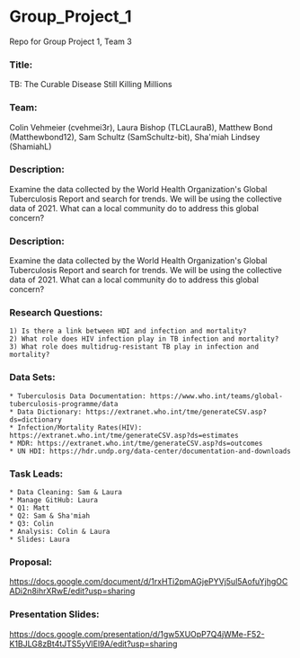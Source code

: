 # Group_Project_1
Repo for Group Project 1, Team 3

### Title: 
TB: The Curable Disease Still Killing Millions

### Team: 
Colin Vehmeier (cvehmei3r), Laura Bishop (TLCLauraB), Matthew Bond (Matthewbond12), Sam Schultz (SamSchultz-bit), Sha'miah Lindsey (ShamiahL)

### Description: 
Examine the data collected by the World Health Organization's Global Tuberculosis Report and search for trends. We will be using the collective data of 2021. What can a local community do to address this global concern?

### Description:
 Examine the data collected by the World Health Organization's Global Tuberculosis Report and search for trends. We will be using the collective data of 2021. What can a local community do to address this global concern?

### Research Questions:
    1) Is there a link between HDI and infection and mortality?
    2) What role does HIV infection play in TB infection and mortality?
    3) What role does multidrug-resistant TB play in infection and mortality?

### Data Sets: 
	* Tuberculosis Data Documentation: https://www.who.int/teams/global-tuberculosis-programme/data
	* Data Dictionary: https://extranet.who.int/tme/generateCSV.asp?ds=dictionary
 	* Infection/Mortality Rates(HIV): https://extranet.who.int/tme/generateCSV.asp?ds=estimates  
	* MDR: https://extranet.who.int/tme/generateCSV.asp?ds=outcomes
	* UN HDI: https://hdr.undp.org/data-center/documentation-and-downloads

### Task Leads:
	* Data Cleaning: Sam & Laura
	* Manage GitHub: Laura
	* Q1: Matt
	* Q2: Sam & Sha'miah
	* Q3: Colin	
	* Analysis: Colin & Laura
	* Slides: Laura

### Proposal:
https://docs.google.com/document/d/1rxHTi2pmAGjePYVj5ul5AofuYjhgOCADi2n8ihrXRwE/edit?usp=sharing

### Presentation Slides:
https://docs.google.com/presentation/d/1gw5XUOpP7Q4jWMe-F52-K1BJLG8zBt4tJTS5yVlEl9A/edit?usp=sharing
